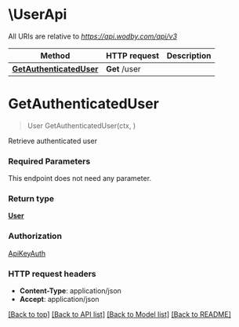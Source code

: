 # \UserApi

All URIs are relative to *https://api.wodby.com/api/v3*

Method | HTTP request | Description
------------- | ------------- | -------------
[**GetAuthenticatedUser**](UserApi.md#GetAuthenticatedUser) | **Get** /user | 


# **GetAuthenticatedUser**
> User GetAuthenticatedUser(ctx, )


Retrieve authenticated user

### Required Parameters
This endpoint does not need any parameter.

### Return type

[**User**](User.md)

### Authorization

[ApiKeyAuth](../README.md#ApiKeyAuth)

### HTTP request headers

 - **Content-Type**: application/json
 - **Accept**: application/json

[[Back to top]](#) [[Back to API list]](../README.md#documentation-for-api-endpoints) [[Back to Model list]](../README.md#documentation-for-models) [[Back to README]](../README.md)

